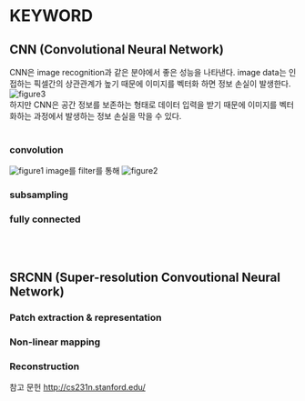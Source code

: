 # KEYWORD <br>
## CNN (Convolutional Neural Network) <br>
CNN은 image recognition과 같은 분야에서 좋은 성능을 나타낸다. image data는 인접하는 픽셀간의 상관관계가 높기 때문에 이미지를 벡터화 하면 정보 손실이 발생한다. <br>
![figure3](https://user-images.githubusercontent.com/57740560/93092257-2ad30f80-f6da-11ea-9bde-d2bf9a40ac7a.png) <br>
하지만 CNN은 공간 정보를 보존하는 형태로 데이터 입력을 받기 때문에 이미지를 벡터화하는 과정에서 발생하는 정보 손실을 막을 수 있다.  <br><br>

### convolution <br>
![figure1](https://user-images.githubusercontent.com/57740560/93090279-818b1a00-f6d7-11ea-9eb9-eca928e4a1c2.png)
image를 filter를 통해 
![figure2](https://user-images.githubusercontent.com/57740560/93090286-82bc4700-f6d7-11ea-8e37-9e3a95117cc4.png)



### subsampling <br>
### fully connected <br>



<br><br>
## SRCNN (Super-resolution Convoutional Neural Network) <br>
### Patch extraction & representation

### Non-linear mapping


### Reconstruction <br>


참고 문헌
http://cs231n.stanford.edu/
